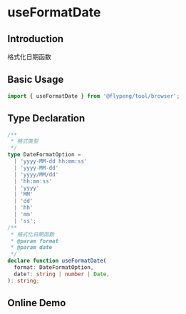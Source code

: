 # useFormatDate

## Introduction

格式化日期函数

## Basic Usage

```ts
import { useFormatDate } from '@flypeng/tool/browser';
```

## Type Declaration

```ts
/**
 * 格式类型
 */
type DateFormatOption =
  | 'yyyy-MM-dd hh:mm:ss'
  | 'yyyy-MM-dd'
  | 'yyyy/MM/dd'
  | 'hh:mm:ss'
  | 'yyyy'
  | 'MM'
  | 'dd'
  | 'hh'
  | 'mm'
  | 'ss';
/**
 * 格式化日期函数
 * @param format
 * @param date
 */
declare function useFormatDate(
  format: DateFormatOption,
  date?: string | number | Date,
): string;
```

## Online Demo

<preview path="./index.vue" title="useFormatDate" description="格式化日期函数"></preview>
